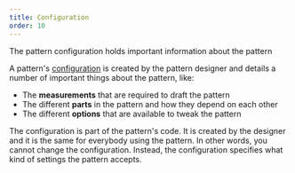```yaml
---
title: Configuration
order: 10
---
```


<Example part="docs_overview" options_focus="config">

The pattern configuration holds important information about the pattern

</Example>

A pattern's [configuration](/reference/config/) is created by the pattern designer
and details a number of important things about the pattern, like:

-   The **measurements** that are required to draft the pattern
-   The different **parts** in the pattern and how they depend on each other
-   The different **options** that are available to tweak the pattern

The configuration is part of the pattern's code. It is created by the designer and
it is the same for everybody using the pattern.
In other words, you cannot change the configuration. Instead, the configuration
specifies what kind of settings the pattern accepts.
